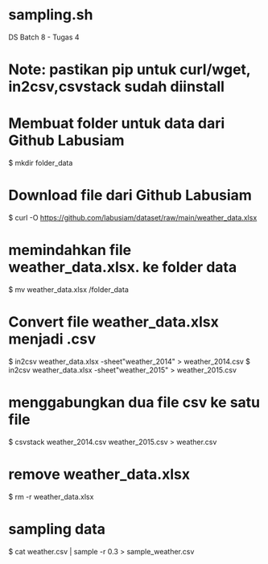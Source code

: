 # sampling.sh
DS Batch 8 - Tugas 4 

# Note: pastikan pip untuk curl/wget, in2csv,csvstack sudah diinstall

# Membuat folder untuk data dari Github Labusiam
$ mkdir folder_data

# Download file dari Github Labusiam
$ curl -O https://github.com/labusiam/dataset/raw/main/weather_data.xlsx

# memindahkan file weather_data.xlsx. ke folder data
$ mv weather_data.xlsx /folder_data

# Convert file weather_data.xlsx menjadi .csv
$ in2csv weather_data.xlsx -sheet"weather_2014" > weather_2014.csv
$ in2csv weather_data.xlsx -sheet"weather_2015" > weather_2015.csv

# menggabungkan dua file csv ke satu file
$ csvstack weather_2014.csv weather_2015.csv > weather.csv

# remove weather_data.xlsx
$ rm -r weather_data.xlsx

# sampling data
$ cat weather.csv | sample -r 0.3 > sample_weather.csv
